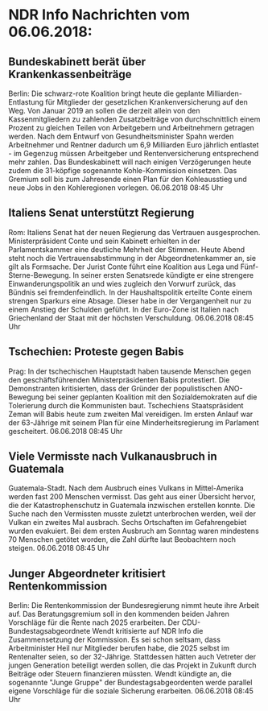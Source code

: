 # NDR Info Nachrichten vom 06.06.2018:


## Bundeskabinett berät über Krankenkassenbeiträge
Berlin: Die schwarz-rote Koalition bringt heute die geplante Milliarden-Entlastung für Mitglieder der gesetzlichen Krankenversicherung auf den Weg. Von Januar 2019 an sollen die derzeit allein von den Kassenmitgliedern zu zahlenden Zusatzbeiträge von durchschnittlich einem Prozent zu gleichen Teilen von Arbeitgebern und Arbeitnehmern getragen werden. Nach dem Entwurf von Gesundheitsminister Spahn werden Arbeitnehmer und Rentner dadurch um 6,9 Milliarden Euro jährlich entlastet - im Gegenzug müssen Arbeitgeber und Rentenversicherung entsprechend mehr zahlen. Das Bundeskabinett will nach einigen Verzögerungen heute zudem die 31-köpfige sogenannte Kohle-Kommission einsetzen. Das Gremium soll bis zum Jahresende einen Plan für den Kohleausstieg und neue Jobs in den Kohleregionen vorlegen. 06.06.2018 08:45 Uhr 

## Italiens Senat unterstützt Regierung
Rom:	Italiens Senat hat der neuen Regierung das Vertrauen ausgesprochen. Ministerpräsident Conte und sein Kabinett erhielten in der Parlamentskammer eine deutliche Mehrheit der Stimmen. Heute Abend steht noch die Vertrauensabstimmung in der Abgeordnetenkammer an, sie gilt als Formsache. Der Jurist Conte führt eine Koalition aus Lega und Fünf-Sterne-Bewegung. In seiner ersten Senatsrede kündigte er eine strengere Einwanderungspolitik an und wies zugleich den Vorwurf zurück, das Bündnis sei fremdenfeindlich. In der Haushaltspolitik erteilte Conte einem strengen Sparkurs eine Absage. Dieser habe in der Vergangenheit nur zu einem Anstieg der Schulden geführt. In der Euro-Zone ist Italien nach Griechenland der Staat mit der höchsten Verschuldung. 06.06.2018 08:45 Uhr 

## Tschechien: Proteste gegen Babis
Prag: In der tschechischen Hauptstadt haben tausende Menschen gegen den geschäftsführenden Ministerpräsidenten Babis protestiert. Die Demonstranten kritisierten, dass der Gründer der populistischen ANO-Bewegung bei seiner geplanten Koalition mit den Sozialdemokraten auf die Tolerierung durch die Kommunisten baut. Tschechiens Staatspräsident Zeman will Babis heute zum zweiten Mal vereidigen. Im ersten Anlauf war der 63-Jährige mit seinem Plan für eine Minderheitsregierung im Parlament gescheitert. 06.06.2018 08:45 Uhr 

## Viele Vermisste nach Vulkanausbruch in Guatemala
Guatemala-Stadt. Nach dem Ausbruch eines Vulkans in Mittel-Amerika werden fast 200 Menschen vermisst. Das geht aus einer Übersicht hervor, die der Katastrophenschutz in Guatemala inzwischen erstellen konnte. Die Suche nach den Vermissten musste zuletzt unterbrochen werden, weil der Vulkan ein zweites Mal ausbrach. Sechs Ortschaften im Gefahrengebiet wurden evakuiert. Bei dem ersten Ausbruch am Sonntag waren mindestens 70 Menschen getötet worden, die Zahl dürfte laut Beobachtern noch steigen. 06.06.2018 08:45 Uhr 

## Junger Abgeordneter kritisiert Rentenkommission
Berlin:	Die Rentenkommission der Bundesregierung nimmt heute ihre Arbeit auf. Das Beratungsgremium soll in den kommenden beiden Jahren Vorschläge für die Rente nach 2025 erarbeiten. Der CDU-Bundestagsabgeordnete Wendt kritisierte auf NDR Info die Zusammensetzung der Kommission. Es sei schon seltsam, dass Arbeitminister Heil nur Mitglieder berufen habe, die 2025 selbst im Rentenalter seien, so der 32-Jährige. Stattdessen hätten auch Vetreter der jungen Generation beteiligt werden sollen, die das Projekt in Zukunft durch Beiträge oder Steuern finanzieren müssten. Wendt kündigte an, die sogenannte "Junge Gruppe" der Bundestagsabgeordenten werde parallel eigene Vorschläge für die soziale Sicherung erarbeiten. 06.06.2018 08:45 Uhr 
